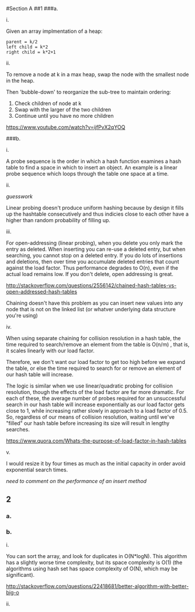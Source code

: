 #Section A
##1
###a.

i. 

Given an array implmentation of a heap:
```
parent = k/2
left child = k*2
right child = k*2+1
```

ii.

To remove a node at k in a max heap, swap the node with the smallest node in the heap. 

Then 'bubble-down' to reorganize the sub-tree to maintain ordering:

1. Check children of node at k 
2. Swap with the larger of the two children
3. Continue until you have no more children


https://www.youtube.com/watch?v=ijfPvX2qYOQ

###b.

i.

A probe sequence is the order in which a hash function examines a hash table to find a space in which to insert an object. An example is a linear probe sequence which loops through the table one space at a time.

ii.

*guesswork*

Linear probing doesn't produce uniform hashing because by design it fills up the hashtable consecutively and thus indicies close to each other have a higher than random probability of filling up.


iii. 

For open-addressing (linear probing), when you delete you only mark the entry as deleted. When inserting you can re-use a deleted entry, but when searching, you cannot stop on a deleted entry. If you do lots of insertions and deletions, then over time you accumulate deleted entries that count against the load factor. Thus performance degrades to O(n), even if the actual load remains low. If you don't delete, open addressing is great.

http://stackoverflow.com/questions/2556142/chained-hash-tables-vs-open-addressed-hash-tables

Chaining doesn't have this problem as you can insert new values into any node that is not on the linked list (or whatver underlying data structure you're using)

iv. 

When using separate chaining for collision resolution in a hash table, the time required to search/remove an element from the table is  O(n/m) , that is, it scales linearly with our load factor.

Therefore, we don't want our load factor to get too high before we expand the table, or else the time required to search for or remove an element of our hash table will increase.

The logic is similar when we use linear/quadratic probing for collision resolution, though the effects of the load factor are far more dramatic. For each of these, the average number of probes required for an unsuccessful search in our hash table will increase exponentially as our load factor gets close to 1, while increasing rather slowly in approach to a load factor of 0.5.
So, regardless of our means of collision resolution, waiting until we've "filled" our hash table before increasing its size will result in lengthy searches.

https://www.quora.com/Whats-the-purpose-of-load-factor-in-hash-tables

v. 

I would resize it by four times as much as the initial capacity in order avoid exponential search times.

*need to comment on the performance of an insert method*

## 2
### a.

### b.

i. 

You can sort the array, and look for duplicates in O(N*logN). This algorithm has a slightly worse time complexity, but its space complexity is O(1) (the algorithms using hash set has space complexity of O(N), which may be significant).

http://stackoverflow.com/questions/22418681/better-algorithm-with-better-big-o

ii.














